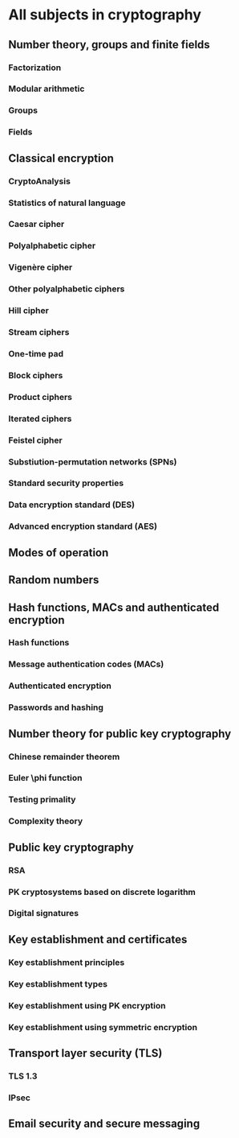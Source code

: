 # All subjects in cryptography

## Number theory, groups and finite fields

### Factorization

### Modular arithmetic

### Groups

### Fields

## Classical encryption

### CryptoAnalysis

### Statistics of natural language

### Caesar cipher

### Polyalphabetic cipher

### Vigenère cipher

### Other polyalphabetic ciphers

### Hill cipher

### Stream ciphers

### One-time pad

### Block ciphers

### Product ciphers

### Iterated ciphers

### Feistel cipher

### Substiution-permutation networks (SPNs)

### Standard security properties

### Data encryption standard (DES)

### Advanced encryption standard (AES)

## Modes of operation

## Random numbers

## Hash functions, MACs and authenticated encryption

### Hash functions

### Message authentication codes (MACs)

### Authenticated encryption

### Passwords and hashing

## Number theory for public key cryptography

### Chinese remainder theorem

### Euler \phi function

### Testing primality

### Complexity theory

## Public key cryptography

### RSA

### PK cryptosystems based on discrete logarithm

### Digital signatures

## Key establishment and certificates

### Key establishment principles

### Key establishment types

### Key establishment using PK encryption

### Key establishment using symmetric encryption

## Transport layer security (TLS)

### TLS 1.3

### IPsec

## Email security and secure messaging

